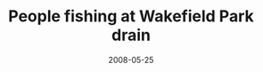 ---
title: "People fishing at Wakefield Park drain"
layout: picture
picture: "/assets/camera-roll/2008/2008-05-25-people-fishing-at-wakefield-park-drain/recon-2-005.jpg"
thumbnail: "/assets/camera-roll/2008/2008-05-25-people-fishing-at-wakefield-park-drain/recon-2-005-thumbnail.jpg"
date: 2008-05-25
tags:
  - Recon 2
  - Wakefield Park
  - Urban Exploration
  - Maplewood
  - Photograph
---